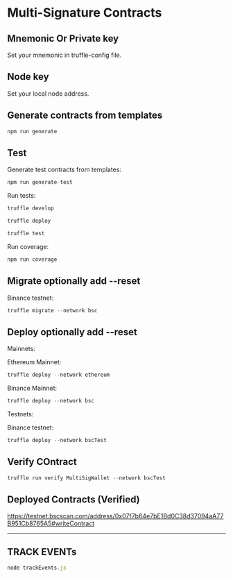 # Multi-Signature Contracts

## Mnemonic Or Private key
Set your mnemonic in truffle-config file.

## Node key
Set your local node address.

## Generate contracts from templates

```javascript
npm run generate
```

## Test

Generate test contracts from templates:
```javascript
npm run generate-test
```

Run tests:

```javascript
truffle develop
```

```javascript
truffle deploy
```

```javascript
truffle test
```

Run coverage:

```javascript
npm run coverage
```

## Migrate optionally add --reset

Binance testnet:

```javascript 
truffle migrate --network bsc
```

## Deploy optionally add --reset

Mainnets:

Ethereum Mainnet: 

```javascript
truffle deploy --network ethereum
```

Binance Mainnet:

```javascript
truffle deploy --network bsc
```

Testnets:

Binance testnet:

```javascript
truffle deploy --network bscTest
```

## Verify COntract

```javascript
truffle run verify MultiSigWallet --network bscTest
```

## Deployed Contracts (Verified)
https://testnet.bscscan.com/address/0x07f7b64e7bE1Bd0C38d37094aA77B951Cb8765A5#writeContract

---------------------------------------------------------------------------------------------------------
## TRACK EVENTs

```javascript
node trackEvents.js
```
